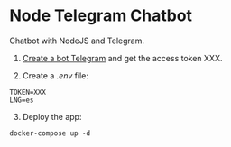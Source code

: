 # Node Telegram Chatbot

Chatbot with NodeJS and Telegram.

1. [Create a bot Telegram](https://core.telegram.org/bots#3-how-do-i-create-a-bot) and get the access token XXX.

2. Create a *.env* file:

```
TOKEN=XXX
LNG=es
```

3. Deploy the app:
```
docker-compose up -d
```